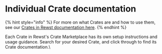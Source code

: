 # Individual Crate documentation

{% hint style="info" %}
For more on what Crates are and how to use them, see our [Crates in Rewst documentation here](https://docs.rewst.help/prebuilt-automations/crates).
{% endhint %}

Each Crate in Rewst's Crate Marketplace has its own setup instructions and usage guidance. Search for your desired Crate, and click through to find its Crate documentation.\


<figure><img src="../../../.gitbook/assets/Screenshot 2025-03-07 at 10.05.37 AM.png" alt=""><figcaption></figcaption></figure>
